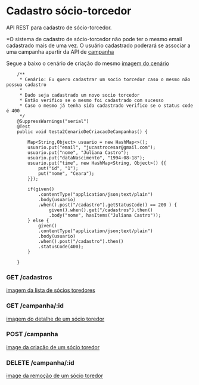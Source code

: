 # Cadastro sócio-torcedor
API REST para cadastro de sócio-torcedor.

*O sistema de cadastro de sócio-torcedor não pode ter o mesmo email cadastrado mais de uma vez. O usuário cadastrado poderará se associar a uma campanha apartir da API de [campanha](https://github.com/lucasbandeira/campanha-socio-torcedor)

Segue a baixo o cenário de criação do mesmo [imagem do cenário](https://drive.google.com/file/d/18Ip-0ZfYtVPQVjrMx8zBj9g0PwItU-O9/view?usp=sharing)
```
    /**
     * Cenário: Eu quero cadastrar um socio torcedor caso o mesmo não possua cadastro
     * 
     * Dado seja cadastrado um novo socio torcedor
     * Então verifico se o mesmo foi cadastrado com sucesso
     * Caso o mesmo já tenha sido cadastrado verifico se o status code é 400
     */
    @SuppressWarnings("serial")
	@Test
	public void testa2CenarioDeCriacaoDeCampanhas() {
    	
		Map<String,Object> usuario = new HashMap<>();
		usuario.put("email", "jucastrocesar@gmail.com");
		usuario.put("nome", "Juliana Castro");
        usuario.put("dataNascimento", "1994-08-18");
        usuario.put("time", new HashMap<String, Object>() {{
            put("id", "1");
            put("nome", "Ceara");
        }});
        
        if(given()
			.contentType("application/json;text/plain")
			.body(usuario)
			.when().post("/cadastro").getStatusCode() == 200 ) {
	        	given().when().get("/cadastros").then()
	    		.body("nome", hasItems("Juliana Castro"));
        } else {
        	given()
			.contentType("application/json;text/plain")
			.body(usuario)
			.when().post("/cadastro").then()
	    	.statusCode(400);
        }
		
	}
```

### GET /cadastros
[imagem da lista de sócios toredores](https://drive.google.com/file/d/1WhKrXqMiq8YKhie0YQyxGcoUM1VIdy9b/view?usp=sharing)


### GET /campanha/:id
[imagem do detalhe de um sócio toredor](https://drive.google.com/file/d/1KGU8QerpTthFWn4FOMgNdQllX7tgPG2C/view?usp=sharing)


### POST /campanha
[image da criação de um sócio toredor](https://drive.google.com/file/d/1G-d-gBRQ0VUGof2cptMjWQB-AmLkHwRF/view?usp=sharing)


### DELETE /campanha/:id
[image da remoção de um sócio toredor](https://drive.google.com/file/d/1I8_2iJ075LwRXLHO8d8QPgLYtIvusoyf/view?usp=sharing)


